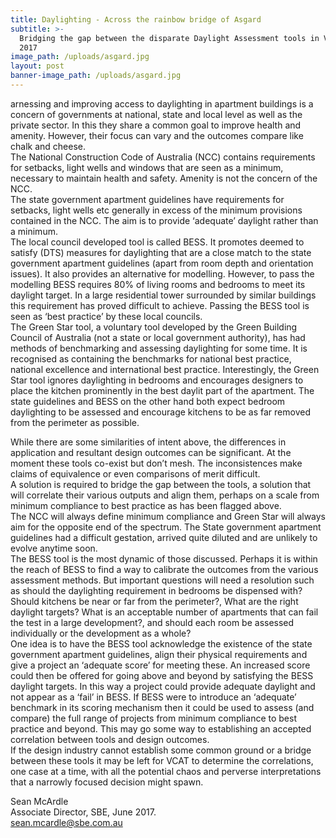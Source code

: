 ```yaml
---
title: Daylighting - Across the rainbow bridge of Asgard
subtitle: >-
  Bridging the gap between the disparate Daylight Assessment tools in Victoria,
  2017
image_path: /uploads/asgard.jpg
layout: post
banner-image_path: /uploads/asgard.jpg
---
```



arnessing and improving access to daylighting in apartment buildings is a concern of governments at national, state and local level as well as the private sector. In this they share a common goal to improve health and amenity. However, their focus can vary and the outcomes compare like chalk and cheese.<br>The National Construction Code of Australia (NCC) contains requirements for setbacks, light wells and windows that are seen as a minimum, necessary to maintain health and safety. Amenity is not the concern of the NCC.<br>The state government apartment guidelines have requirements for setbacks, light wells etc generally in excess of the minimum provisions contained in the NCC. The aim is to provide ‘adequate’ daylight rather than a minimum.<br>The local council developed tool is called BESS. It promotes deemed to satisfy (DTS) measures for daylighting that are a close match to the state government apartment guidelines (apart from room depth and orientation issues). It also provides an alternative for modelling. However, to pass the modelling BESS requires 80% of living rooms and bedrooms to meet its daylight target. In a large residential tower surrounded by similar buildings this requirement has proved difficult to achieve. Passing the BESS tool is seen as ‘best practice’ by these local councils.<br>The Green Star tool, a voluntary tool developed by the Green Building Council of Australia (not a state or local government authority), has had methods of benchmarking and assessing daylighting for some time. It is recognised as containing the benchmarks for national best practice, national excellence and international best practice. Interestingly, the Green Star tool ignores daylighting in bedrooms and encourages designers to place the kitchen prominently in the best daylit part of the apartment. The state guidelines and BESS on the other hand both expect bedroom daylighting to be assessed and encourage kitchens to be as far removed from the perimeter as possible.

While there are some similarities of intent above, the differences in application and resultant design outcomes can be significant. At the moment these tools co-exist but don’t mesh. The inconsistences make claims of equivalence or even comparisons of merit difficult.<br>A solution is required to bridge the gap between the tools, a solution that will correlate their various outputs and align them, perhaps on a scale from minimum compliance to best practice as has been flagged above.<br>The NCC will always define minimum compliance and Green Star will always aim for the opposite end of the spectrum. The State government apartment guidelines had a difficult gestation, arrived quite diluted and are unlikely to evolve anytime soon.<br>The BESS tool is the most dynamic of those discussed. Perhaps it is within the reach of BESS to find a way to calibrate the outcomes from the various assessment methods. But important questions will need a resolution such as should the daylighting requirement in bedrooms be dispensed with? Should kitchens be near or far from the perimeter?, What are the right daylight targets? What is an acceptable number of apartments that can fail the test in a large development?, and should each room be assessed individually or the development as a whole?<br>One idea is to have the BESS tool acknowledge the existence of the state government apartment guidelines, align their physical requirements and give a project an ‘adequate score’ for meeting these. An increased score could then be offered for going above and beyond by satisfying the BESS daylight targets. In this way a project could provide adequate daylight and not appear as a ‘fail’ in BESS. If BESS were to introduce an ‘adequate’ benchmark in its scoring mechanism then it could be used to assess (and compare) the full range of projects from minimum compliance to best practice and beyond. This may go some way to establishing an accepted correlation between tools and design outcomes.<br>If the design industry cannot establish some common ground or a bridge between these tools it may be left for VCAT to determine the correlations, one case at a time, with all the potential chaos and perverse interpretations that a narrowly focused decision might spawn.

Sean McArdle<br>Associate Director, SBE, June 2017.<br>sean.mcardle@sbe.com.au